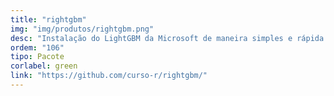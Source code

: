```yaml
---
title: "rightgbm"
img: "img/produtos/rightgbm.png"
desc: "Instalação do LightGBM da Microsoft de maneira simples e rápida."
ordem: "106"
tipo: Pacote
corlabel: green
link: "https://github.com/curso-r/rightgbm/"
---
```


<!--
# # planejamento
# 
# - auth0
# - treesnip
# - shinyhttr
# - livro
# - zen do R
# - decryptr
# - rightgbm
# - kuber
# - bltm
# - wavesurfer
# - pesqEle
# 
# # o que precisamos fazer?
# 
# - copiar a estrutura de cursos
# 
# - imagem
# - descrição
# - nome
-->